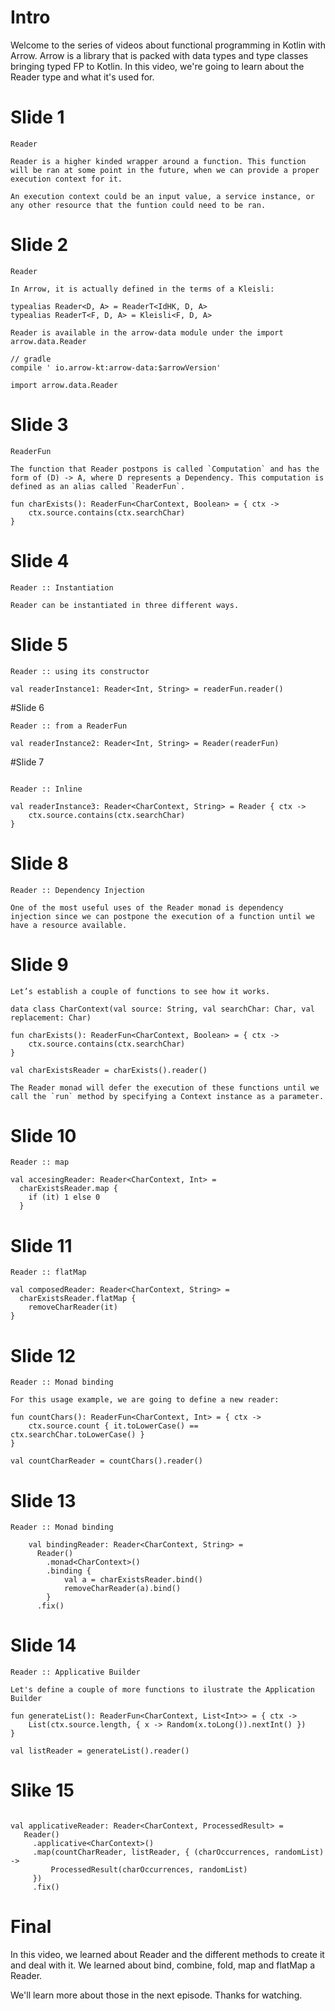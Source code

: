 # Intro

Welcome to the series of videos about functional programming in Kotlin with Arrow. Arrow is a library that is packed with data types and type classes bringing typed FP to Kotlin. In this video, we're going to learn about the Reader type and what it's used for.

# Slide 1
```
Reader

Reader is a higher kinded wrapper around a function. This function will be ran at some point in the future, when we can provide a proper execution context for it.

An execution context could be an input value, a service instance, or any other resource that the funtion could need to be ran.

```

# Slide 2
```
Reader

In Arrow, it is actually defined in the terms of a Kleisli:

typealias Reader<D, A> = ReaderT<IdHK, D, A>
typealias ReaderT<F, D, A> = Kleisli<F, D, A>

Reader is available in the arrow-data module under the import arrow.data.Reader

// gradle
compile ' io.arrow-kt:arrow-data:$arrowVersion'

import arrow.data.Reader
```

# Slide 3
```
ReaderFun

The function that Reader postpons is called `Computation` and has the form of (D) -> A, where D represents a Dependency. This computation is defined as an alias called `ReaderFun`.

fun charExists(): ReaderFun<CharContext, Boolean> = { ctx ->
    ctx.source.contains(ctx.searchChar)
}
```

# Slide 4
```
Reader :: Instantiation

Reader can be instantiated in three different ways.

```

# Slide 5
```
Reader :: using its constructor

val readerInstance1: Reader<Int, String> = readerFun.reader()
```

#Slide 6
```
Reader :: from a ReaderFun

val readerInstance2: Reader<Int, String> = Reader(readerFun)

```

#Slide 7
```

Reader :: Inline

val readerInstance3: Reader<CharContext, String> = Reader { ctx ->
    ctx.source.contains(ctx.searchChar)
}
```

# Slide 8
```
Reader :: Dependency Injection

One of the most useful uses of the Reader monad is dependency injection since we can postpone the execution of a function until we have a resource available.
````

# Slide 9
```
Let’s establish a couple of functions to see how it works.

data class CharContext(val source: String, val searchChar: Char, val replacement: Char)

fun charExists(): ReaderFun<CharContext, Boolean> = { ctx ->
    ctx.source.contains(ctx.searchChar)
}

val charExistsReader = charExists().reader()

The Reader monad will defer the execution of these functions until we call the `run` method by specifying a Context instance as a parameter.
```

# Slide 10
```
Reader :: map

val accesingReader: Reader<CharContext, Int> =
  charExistsReader.map {
    if (it) 1 else 0
  }
```

# Slide 11
```
Reader :: flatMap

val composedReader: Reader<CharContext, String> =
  charExistsReader.flatMap {
    removeCharReader(it)
}
```

# Slide 12
```
Reader :: Monad binding

For this usage example, we are going to define a new reader:

fun countChars(): ReaderFun<CharContext, Int> = { ctx ->
    ctx.source.count { it.toLowerCase() == ctx.searchChar.toLowerCase() }
}

val countCharReader = countChars().reader()

```

# Slide 13
```
Reader :: Monad binding

    val bindingReader: Reader<CharContext, String> =
      Reader()
        .monad<CharContext>()
        .binding {
            val a = charExistsReader.bind()
            removeCharReader(a).bind()
        }
      .fix()
```

# Slide 14
```
Reader :: Applicative Builder

Let's define a couple of more functions to ilustrate the Application Builder

fun generateList(): ReaderFun<CharContext, List<Int>> = { ctx ->
    List(ctx.source.length, { x -> Random(x.toLong()).nextInt() })
}

val listReader = generateList().reader()
```

# Slike 15
```

val applicativeReader: Reader<CharContext, ProcessedResult> =
   Reader()
     .applicative<CharContext>()
     .map(countCharReader, listReader, { (charOccurrences, randomList) ->
         ProcessedResult(charOccurrences, randomList)
     })
     .fix()

```

# Final

In this video, we learned about Reader and the different methods to create it and deal with it. We learned about bind, combine, fold, map and flatMap a Reader.

We'll learn more about those in the next episode. Thanks for watching.

